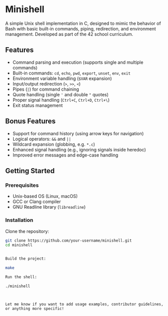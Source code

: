 # Minishell
A simple Unix shell implementation in C, designed to mimic the behavior of Bash with basic built-in commands, piping, redirection, and environment management. Developed as part of the 42 school curriculum.

## Features

- Command parsing and execution (supports single and multiple commands)
- Built-in commands: `cd`, `echo`, `pwd`, `export`, `unset`, `env`, `exit`
- Environment variable handling (`$VAR` expansion)
- Input/output redirection (`>`, `>>`, `<`)
- Pipes (`|`) for command chaining
- Quote handling (single `'` and double `"` quotes)
- Proper signal handling (`Ctrl+C`, `Ctrl+D`, `Ctrl+\`)
- Exit status management

## Bonus Features

- Support for command history (using arrow keys for navigation)
- Logical operators: `&&` and `||`
- Wildcard expansion (globbing, e.g. `*.c`)
- Enhanced signal handling (e.g., ignoring signals inside heredoc)
- Improved error messages and edge-case handling

## Getting Started

### Prerequisites

- Unix-based OS (Linux, macOS)
- GCC or Clang compiler
- GNU Readline library (`libreadline`)

### Installation

Clone the repository:

```bash
git clone https://github.com/your-username/minishell.git
cd minishell


Build the project:

make

Run the shell:

./minishell
```
```
```
```

Let me know if you want to add usage examples, contributor guidelines, or anything more specific!

